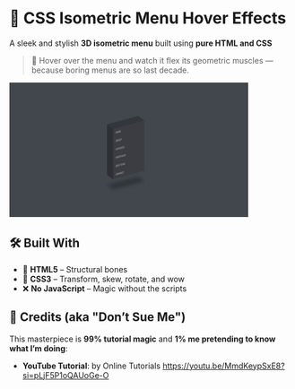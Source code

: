# 🎯 CSS Isometric Menu Hover Effects

A sleek and stylish **3D isometric menu** built using **pure HTML and CSS**

> 🧠 Hover over the menu and watch it flex its geometric muscles — because boring menus are so last decade.

![Preview GIF](./preview.gif)

## 🛠️ Built With

- 🧱 **HTML5** – Structural bones
- 🎨 **CSS3** – Transform, skew, rotate, and wow
- ❌ **No JavaScript** – Magic without the scripts

## 🙏 Credits (aka "Don’t Sue Me")

This masterpiece is **99% tutorial magic** and **1% me pretending to know what I’m doing**:

- **YouTube Tutorial**: by Online Tutorials
  https://youtu.be/MmdKeypSxE8?si=pLjF5P1oQAUoGe-O
